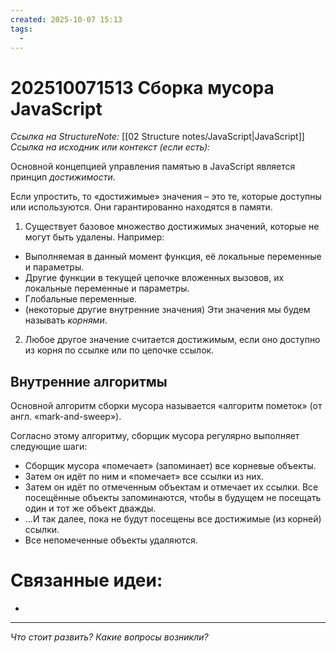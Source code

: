 ```yaml
---
created: 2025-10-07 15:13
tags:
  -
---
```

# 202510071513 Сборка мусора JavaScript

*Ссылка на StructureNote:* [[02 Structure notes/JavaScript|JavaScript]]
*Ссылка на исходник или контекст (если есть):* 

Основной концепцией управления памятью в JavaScript является принцип _достижимости_.

Если упростить, то «достижимые» значения – это те, которые доступны или используются. Они гарантированно находятся в памяти.

1) Существует базовое множество достижимых значений, которые не могут быть удалены. Например:

- Выполняемая в данный момент функция, её локальные переменные и параметры.
- Другие функции в текущей цепочке вложенных вызовов, их локальные переменные и параметры.
- Глобальные переменные.
- (некоторые другие внутренние значения)
	Эти значения мы будем называть _корнями_.
2) Любое другое значение считается достижимым, если оно доступно из корня по ссылке или по цепочке ссылок.

## Внутренние алгоритмы

Основной алгоритм сборки мусора называется «алгоритм пометок» (от англ. «mark-and-sweep»).

Согласно этому алгоритму, сборщик мусора регулярно выполняет следующие шаги:

- Сборщик мусора «помечает» (запоминает) все корневые объекты.
- Затем он идёт по ним и «помечает» все ссылки из них.
- Затем он идёт по отмеченным объектам и отмечает их ссылки. Все посещённые объекты запоминаются, чтобы в будущем не посещать один и тот же объект дважды.
- …И так далее, пока не будут посещены все достижимые (из корней) ссылки.
- Все непомеченные объекты удаляются.

# Связанные идеи:

* 
---

*Что стоит развить? Какие вопросы возникли?*
